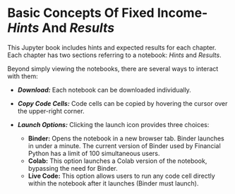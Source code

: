 # Basic Concepts Of Fixed Income- *Hints* And *Results*

This Jupyter book includes hints and expected results for each chapter. Each chapter has two sections referring to a notebook: *Hints* and *Results*.

Beyond simply viewing the notebooks, there are several ways to interact with them:

*  ***Download:*** Each notebook can be downloaded individually.

*  ***Copy Code Cells:*** Code cells can be copied by hovering the cursor over the upper-right corner.
*  ***Launch Options:*** Clicking the launch icon provides three choices:

   *    **Binder:** Opens the notebook in a new browser tab. Binder launches in under a minute. The current version of Binder used by Financial Python has a limit of 100 simultaneous users.
   *    **Colab:** This option launches a Colab version of the notebook, bypassing the need for Binder.
   *    **Live Code:** This option allows users to run any code cell directly within the notebook after it launches (Binder must launch).



```{tableofcontents}
```
